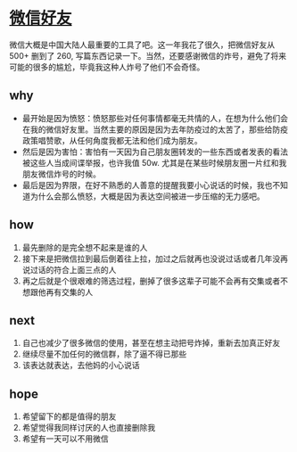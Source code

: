# [微信好友](https://github.com/yihong0618/gitblog/issues/272)

微信大概是中国大陆人最重要的工具了吧。这一年我花了很久，把微信好友从 500+ 删到了 260, 写篇东西记录一下。当然，还要感谢微信的炸号，避免了将来可能的很多的尴尬，毕竟我这种人炸号了他们不会奇怪。

## why

- 最开始是因为愤怒：愤怒那些对任何事情都毫无共情的人，在想为什么他们会在我的微信好友里。当然主要的原因是因为去年防疫过的太苦了，那些给防疫政策唱赞歌，从任何角度我都无法和他们成为朋友。
- 然后是因为害怕：害怕有一天因为自己朋友圈转发的一些东西或者发表的看法被这些人当成间谍举报，也许我值 50w. 尤其是在某些时候朋友圈一片红和我朋友微信炸号的时候。
- 最后是因为界限，在好不熟悉的人善意的提醒我要小心说话的时候，我也不知道为什么会那么愤怒，大概是因为表达空间被进一步压缩的无力感吧。

## how

1. 最先删除的是完全想不起来是谁的人
2. 接下来是把微信拉到最后倒着往上拉，加过之后就再也没说过话或者几年没再说过话的符合上面三点的人
3. 再之后就是个很艰难的筛选过程，删掉了很多这辈子可能不会再有交集或者不想跟他再有交集的人

## next

1. 自己也减少了很多微信的使用，甚至在想主动把号炸掉，重新去加真正好友
2. 继续尽量不加任何的微信群，除了逼不得已那些
3. 该表达就表达，去他妈的小心说话

## hope

1. 希望留下的都是值得的朋友
2. 希望觉得我同样讨厌的人也直接删除我
3. 希望有一天可以不用微信

